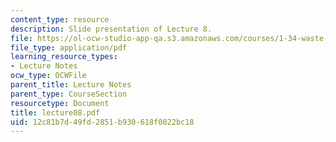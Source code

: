 ```yaml
---
content_type: resource
description: Slide presentation of Lecture 8.
file: https://ol-ocw-studio-app-qa.s3.amazonaws.com/courses/1-34-waste-containment-and-remediation-technology-spring-2004/12c81b7d49fd2851b930618f0022bc18_lecture08.pdf
file_type: application/pdf
learning_resource_types:
- Lecture Notes
ocw_type: OCWFile
parent_title: Lecture Notes
parent_type: CourseSection
resourcetype: Document
title: lecture08.pdf
uid: 12c81b7d-49fd-2851-b930-618f0022bc18
---
```

